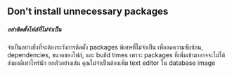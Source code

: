 ## Don't install unnecessary packages 
##### อย่าติดตั้งไฟล์ที่ไม่จำเป็น

จำเป็นอย่างยิ่งที่จะต้องระวังการติดตั้ง packages พิเศษที่ไม่จำเป็น เพื่อลดความซับซ้อน, dependencies, ขนาดของไฟล์, และ build times เพราะ packages ที่เพิ่มเข้ามาอาจจะไม่ได้ส่งผลดีเท่าไหร่นัก ยกตัวอย่างเช่น คุณไม่จำเป็นต้องเพิ่ม text editor ใน database image
